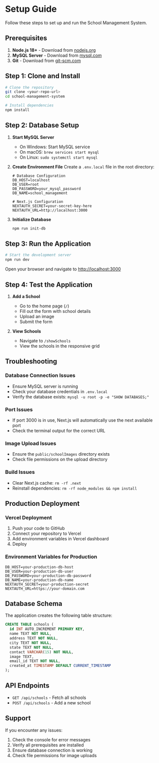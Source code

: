 # Setup Guide

Follow these steps to set up and run the School Management System.

## Prerequisites

1. **Node.js 18+** - Download from [nodejs.org](https://nodejs.org/)
2. **MySQL Server** - Download from [mysql.com](https://dev.mysql.com/downloads/mysql/)
3. **Git** - Download from [git-scm.com](https://git-scm.com/)

## Step 1: Clone and Install

```bash
# Clone the repository
git clone <your-repo-url>
cd school-management-system

# Install dependencies
npm install
```

## Step 2: Database Setup

1. **Start MySQL Server**
   - On Windows: Start MySQL service
   - On macOS: `brew services start mysql`
   - On Linux: `sudo systemctl start mysql`

2. **Create Environment File**
   Create a `.env.local` file in the root directory:
   ```env
   # Database Configuration
   DB_HOST=localhost
   DB_USER=root
   DB_PASSWORD=your_mysql_password
   DB_NAME=school_management
   
   # Next.js Configuration
   NEXTAUTH_SECRET=your-secret-key-here
   NEXTAUTH_URL=http://localhost:3000
   ```

3. **Initialize Database**
   ```bash
   npm run init-db
   ```

## Step 3: Run the Application

```bash
# Start the development server
npm run dev
```

Open your browser and navigate to [http://localhost:3000](http://localhost:3000)

## Step 4: Test the Application

1. **Add a School**
   - Go to the home page (`/`)
   - Fill out the form with school details
   - Upload an image
   - Submit the form

2. **View Schools**
   - Navigate to `/showSchools`
   - View the schools in the responsive grid

## Troubleshooting

### Database Connection Issues
- Ensure MySQL server is running
- Check your database credentials in `.env.local`
- Verify the database exists: `mysql -u root -p -e "SHOW DATABASES;"`

### Port Issues
- If port 3000 is in use, Next.js will automatically use the next available port
- Check the terminal output for the correct URL

### Image Upload Issues
- Ensure the `public/schoolImages` directory exists
- Check file permissions on the upload directory

### Build Issues
- Clear Next.js cache: `rm -rf .next`
- Reinstall dependencies: `rm -rf node_modules && npm install`

## Production Deployment

### Vercel Deployment
1. Push your code to GitHub
2. Connect your repository to Vercel
3. Add environment variables in Vercel dashboard
4. Deploy

### Environment Variables for Production
```env
DB_HOST=your-production-db-host
DB_USER=your-production-db-user
DB_PASSWORD=your-production-db-password
DB_NAME=your-production-db-name
NEXTAUTH_SECRET=your-production-secret
NEXTAUTH_URL=https://your-domain.com
```

## Database Schema

The application creates the following table structure:

```sql
CREATE TABLE schools (
  id INT AUTO_INCREMENT PRIMARY KEY,
  name TEXT NOT NULL,
  address TEXT NOT NULL,
  city TEXT NOT NULL,
  state TEXT NOT NULL,
  contact VARCHAR(15) NOT NULL,
  image TEXT,
  email_id TEXT NOT NULL,
  created_at TIMESTAMP DEFAULT CURRENT_TIMESTAMP
);
```

## API Endpoints

- `GET /api/schools` - Fetch all schools
- `POST /api/schools` - Add a new school

## Support

If you encounter any issues:
1. Check the console for error messages
2. Verify all prerequisites are installed
3. Ensure database connection is working
4. Check file permissions for image uploads
